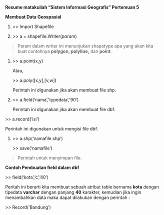 **Resume matakuliah “Sistem Informasi Geografis” Pertemuan 5**

**Membuat Data Geospasial**

1.  &gt;&gt; Import Shapefile

2.  &gt;&gt; a = shapefile.Writer(*param*)

> Param dalam writer ini menunjukan shapetype apa yang akan kita buat contohnya **polygon, polyline,** dan **point**.

1.  &gt;&gt; a.point(x,y)

    Atau,

    &gt;&gt; a.poly(\[x,y\],\[v,w\])

    Perintah ini digunakan jika akan membuat file shp.

2.  &gt;&gt; a.field(‘nama’,’typedata’,’90’)

    Perintah ini digunakan jika akan membuat file dbf.

&gt;&gt; a.record(‘isi’)

Perintah ini digunakan untuk mengisi file dbf.

1.  &gt;&gt; a.shp(‘namafile.shp’)

    &gt;&gt; save(‘namafile’)

> Perintah untuk menyimpan file.

**Contoh Pembuatan field dalam dbf**

&gt;&gt; field(‘kota’,’c’,’40’)

Peritah ini berarti kita membuat sebuah atribut table bernama **kota** dengan tipedata **varchar** dengan panjang **40** karakter, kemudian jika ingin menambahkan data maka dapat dilakukan dengan perintah :

&gt;&gt; Record(‘Bandung’)
